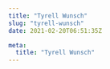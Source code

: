 ```yaml
---
title: "Tyrell Wunsch"
slug: "tyrell-wunsch"
date: 2021-02-20T06:51:35Z

meta:
  title: "Tyrell Wunsch"
---
```


